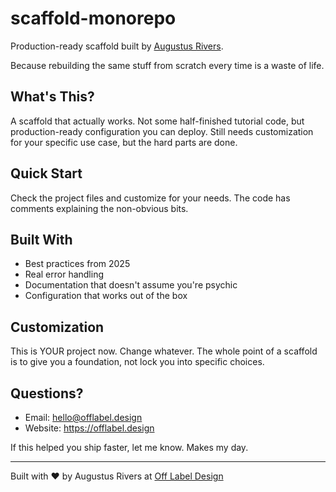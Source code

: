 # scaffold-monorepo

Production-ready scaffold built by [Augustus Rivers](https://offlabel.design).

Because rebuilding the same stuff from scratch every time is a waste of life.

## What's This?

A scaffold that actually works. Not some half-finished tutorial code,
but production-ready configuration you can deploy. Still needs customization
for your specific use case, but the hard parts are done.

## Quick Start

Check the project files and customize for your needs. The code has comments
explaining the non-obvious bits.

## Built With

- Best practices from 2025
- Real error handling  
- Documentation that doesn't assume you're psychic
- Configuration that works out of the box

## Customization

This is YOUR project now. Change whatever. The whole point of a scaffold
is to give you a foundation, not lock you into specific choices.

## Questions?

- Email: hello@offlabel.design
- Website: https://offlabel.design

If this helped you ship faster, let me know. Makes my day.

---

Built with ❤️ by Augustus Rivers at [Off Label Design](https://offlabel.design)
